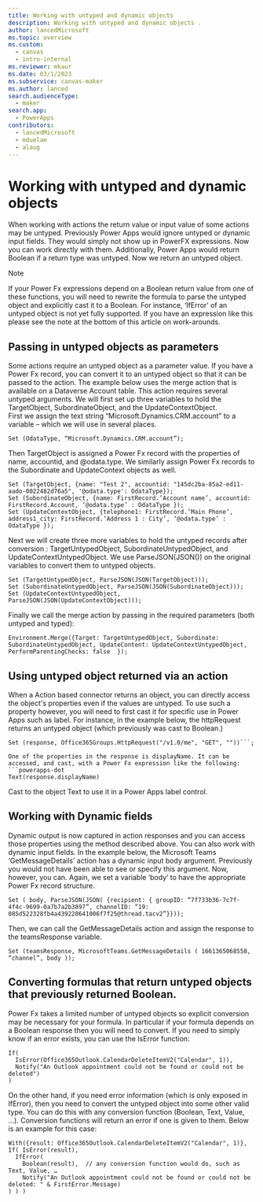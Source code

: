 ```yaml
---
title: Working with untyped and dynamic objects 
description: Working with untyped and dynamic objects .
author: lancedMicrosoft
ms.topic: overview
ms.custom: 
  - canvas
  - intro-internal
ms.reviewer: mkaur
ms.date: 03/1/2023
ms.subservice: canvas-maker
ms.author: lanced
search.audienceType: 
  - maker
search.app: 
  - PowerApps
contributors:
  - lancedMicrosoft
  - mduelae
  - alaug
---
```

# Working with untyped and dynamic objects 

When working with actions the return value or input value of some actions may be untyped. Previously Power Apps would ignore untyped or dynamic input fields. They would simply not show up in PowerFX expressions. Now you can work directly with them. Additionally, Power Apps would return Boolean if a return type was untyped. Now we return an untyped object. 

> [!NOTE]
> If your Power Fx expressions depend on a Boolean return value from one of these functions, you will need to rewrite the formula to parse the untyped object and explicitly cast it to a Boolean.  For instance, ‘IfError’ of an untyped object is not yet fully supported.  If you have an expression like this please see the note at the bottom of this article on work-arounds.

## Passing in untyped objects as parameters
Some actions require an untyped object as a parameter value. If you have a Power Fx record, you can convert it to an untyped object so that it can be passed to the action.
The example below uses the merge action that is available on a Dataverse Account table.  This action requires several untyped arguments. 
We will first set up three variables to hold the TargetObject, SubordinateObject, and the UpdateContextObject.  
First we assign the text string “Microsoft.Dynamics.CRM.account” to a variable – which we will use in several places.

```powerapps-dot
Set (OdataType, “Microsoft.Dynamics.CRM.account”);
```

Then TargetObject is assigned a Power Fx record with the properties of name, accountid, and @odata.type. We similarly assign Power Fx records to the Subordinate and UpdateContext objects as well.
```powerapps-dot
Set (TargetObject, {name: "Test 2", accountid: "145dc2ba-85a2-ed11-aado-0022482d76a5", '@odata.type': OdataType});
Set (SubordinateObject, {name: FirstRecord.’Account name’, accountid: FirstRecord.Account, ‘@odata.type’ : OdataType });
Set (UpdateContextObject, {telephone1: FirstRecord.’Main Phone’, address1_city: FirstRecord.’Address 1 : City’, ‘@odata.type’ : OdataType }); 
```

Next we will create three more variables to hold the untyped records after conversion : TargetUntypedObject, SubordinateUntypedObject, and UpdateContextUntypedObject.  We use ParseJSON(JSON()) on the original variables to convert them to untyped objects. 
```powerapps-dot
Set (TargetUntypedObject, ParseJSON(JSON(TargetObject)));
Set (SubordinateUntypedObject, ParseJSON(JSON(SubordinateObject)));
Set (UpdateContextUntypedObject, ParseJSON(JSON(UpdateContextObject)));
```
Finally we call the merge action by passing in the required parameters (both untyped and typed):
```powerapps-dot
Environment.Merge({Target: TargetUntypedObject, Subordinate: SubordinateUntypedObject, UpdateContent: UpdateContextUntypedObject, PerformParentingChecks: false  });
```
## Using untyped object returned via an action
When a Action based connector returns an object, you can directly access the object's properties even if the values are untyped. To use such a property however, you will need to first cast it for specific use in Power Apps such as label. 
For instance, in the example below, the httpRequest returns an untyped object (which previously was cast to Boolean.) 
```powerapps-dot
Set (response, Office365Groups.HttpRequest("/v1.0/me", "GET", ""))```;

One of the properties in the response is displayName. It can be accessed, and cast, with a Power Fx expression like the following:
```powerapps-dot
Text(response.displayName)
```
Cast to the object Text to use it in a Power Apps label control. 
## Working with Dynamic fields
Dynamic output is now captured in action responses and you can access those properties using the method described above.  You can also work with dynamic input fields. 
In the example below, the Microsoft Teams ‘GetMessageDetails’ action has a dynamic input body argument.  Previously you would not have been able to see or specify this argument.  Now, however, you can.  Again, we set a variable ‘body’ to have the appropriate Power Fx record structure. 
```powerapps-dot
Set ( body, ParseJSON(JSON( {recipient: { groupID: “7f733b36-7c7f-4f4c-9699-0a7b7a2b3897”, channelID: “19: 085d522328fb4a439220641006f7f25@thread.tacv2”}}));
```
Then, we can call the GetMessageDetails action and assign the response to the teamsResponse variable.
```powerapps-dot
Set (teamsResponse, MicrosoftTeams.GetMessageDetails ( 1661365068558, “channel”, body ));
```
## Converting formulas that return untyped objects that previously returned Boolean.  
Power Fx takes a limited number of untyped objects so explicit conversion may be necessary for your formula.  In particular if your formula depends on a Boolean response then you will need to convert.  If you need to simply know if an error exists, you can use the IsError function:

```powerapps-dot
If(
  IsError(Office365Outlook.CalendarDeleteItemV2("Calendar", 1)),
  Notify("An Outlook appointment could not be found or could not be deleted")
)
```
On the other hand, if you need error information (which is only exposed in IfError), then you need to convert the untyped object into some other valid type.  You can do this with any conversion function (Boolean, Text, Value, …).  Conversion functions will return an error if one is given to them. Below is an example for this case: 
```powerapps-dot
With({result: Office365Outlook.CalendarDeleteItemV2("Calendar", 1)},
If( IsError(result),
  IfError(
    Boolean(result),  // any conversion function would do, such as Text, Value, …
    Notify("An Outlook appointment could not be found or could not be deleted: " & FirstError.Message)
) ) )
```


